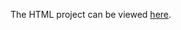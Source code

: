 The HTML project can be viewed [here](https://rawgit.com/kaishengteh/Introduction-to-Programming-Nanodegree/master/1.%20Learn%20to%20Code/firstproject.html).
